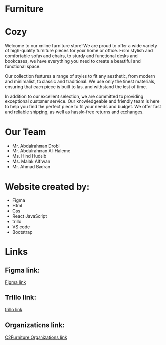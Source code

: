# Furniture
# Cozy
Welcome to our online furniture store! We are proud to offer a wide variety of high-quality furniture pieces for your home or office. From stylish and comfortable sofas and chairs, to sturdy and functional desks and bookcases, we have everything you need to create a beautiful and functional space.

Our collection features a range of styles to fit any aesthetic, from modern and minimalist, to classic and traditional. We use only the finest materials, ensuring that each piece is built to last and withstand the test of time.

In addition to our excellent selection, we are committed to providing exceptional customer service. Our knowledgeable and friendly team is here to help you find the perfect piece to fit your needs and budget. We offer fast and reliable shipping, as well as hassle-free returns and exchanges.

# Our Team

+ Mr. Abdalrahman Drobi
+ Mr. Abdulrahman Al-Haleme
+ Ms. Hind Hudeib
+ Ms. Malak Alfrwan
+ Mr. Ahmad Badran

# Website created by:

+ Figma
+ Html
+ Css
+ React JavaScript
+ trillo
+ VS code
+ Bootstrap

# Links

## Figma link:
[Figma link](https://www.figma.com/file/ciGri4pposAldVSVnmCIYf/Furniture?type=design&t=gvCndC0R6UkhvhED-6)
## Trillo link:
[trillo link](https://trello.com/b/RySfiVTB/c3-react-project)
## Organizations link:
[C2Furniture Organizations link](https://github.com/C2Furniture)